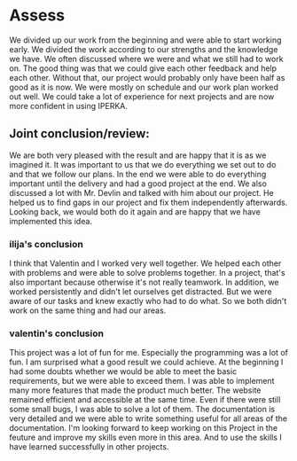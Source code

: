 # Assess
We divided up our work from the beginning and were able to start working early. We divided the work according to our strengths and the knowledge we have.
We often discussed where we were and what we still had to work on. The good thing was that we could give each other feedback and help each other. Without that, our project would probably only have been half as good as it is now.
We were mostly on schedule and our work plan worked out well. We could take a lot of experience for next projects and are now more confident in using IPERKA.

## Joint conclusion/review:
We are both very pleased with the result and are happy that it is as we imagined it. It was important to us that we do everything we set out to do and that we follow our plans. In the end we were able to do everything important until the delivery and had a good project at the end. We also discussed a lot with Mr. Devlin and talked with him about our project. He helped us to find gaps in our project and fix them independently afterwards. Looking back, we would both do it again and are happy that we have implemented this idea.

### ilija's conclusion
I think that Valentin and I worked very well together. We helped each other with problems and were able to solve problems together. In a project, that's also important because otherwise it's not really teamwork. In addition, we worked persistently and didn't let ourselves get distracted. But we were aware of our tasks and knew exactly who had to do what. So we both didn't work on the same thing and had our areas.

### valentin's conclusion
This project was a lot of fun for me. Especially the programming was a lot of fun. I am surprised what a good result we could achieve. At the beginning I had some doubts whether we would be able to meet the basic requirements, but we were able to exceed them. I was able to implement many more features that made the product much better. The website remained efficient and accessible at the same time. Even if there were still some small bugs, I was able to solve a lot of them. The documentation is very detailed and we were able to write something useful for all areas of the documentation. I'm looking forward to keep working on this Project in the feuture and improve my skills even more in this area. And to use the skills I have learned successfully in other projects.
